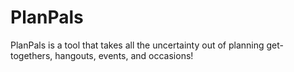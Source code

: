 # PlanPals

PlanPals is a tool that takes all the uncertainty out of planning get-togethers, hangouts, events, and occasions! 